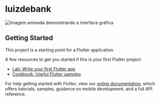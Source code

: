 # luizdebank

![Imagem animada demonstrando a interface gráfica](https://media1.giphy.com/media/x0WAxa8zS4WdOA4Pqe/giphy.gif?cid=790b7611114344a03ea981207c63bab288fadd6740513916&rid=giphy.gif&ct=g)

## Getting Started

This project is a starting point for a Flutter application.

A few resources to get you started if this is your first Flutter project:

- [Lab: Write your first Flutter app](https://flutter.dev/docs/get-started/codelab)
- [Cookbook: Useful Flutter samples](https://flutter.dev/docs/cookbook)

For help getting started with Flutter, view our
[online documentation](https://flutter.dev/docs), which offers tutorials,
samples, guidance on mobile development, and a full API reference.
